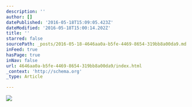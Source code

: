 ```yaml
---
description: ''
author: []
datePublished: '2016-05-18T15:09:05.423Z'
dateModified: '2016-05-18T15:00:14.202Z'
title: ''
starred: false
sourcePath: _posts/2016-05-18-4646aa0a-b5fe-4469-8654-319bb8a00da9.md
inFeed: true
hasPage: true
inNav: false
url: 4646aa0a-b5fe-4469-8654-319bb8a00da9/index.html
_context: 'http://schema.org'
_type: Article

---
```

![](https://the-grid-user-content.s3-us-west-2.amazonaws.com/248ffbf3-33f6-4551-a2d2-a774e9950f45.jpg)